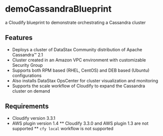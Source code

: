 # demoCassandraBlueprint
a Cloudify blueprint to demonstrate orchestrating a Cassandra cluster

## Features
* Deploys a cluster of DataStax Community distribution of Apache Cassandra™ 2.1
* Cluster created in an Amazon VPC environment with customizable Security Group
* Supports both RPM based (RHEL, CentOS) and DEB based (Ubuntu) configurations
* Also installs DataStax OpsCenter for cluster visualization and monitoring
* Supports the scale workflow of Cloudify to expand the Cassandra cluster on demand

## Requirements
* Cloudify version 3.3.1
* AWS plugin version 1.4
** Cloudify 3.3.0 and AWS plugin 1.3 are not supported
** ```cfy local``` workflow is not supported
